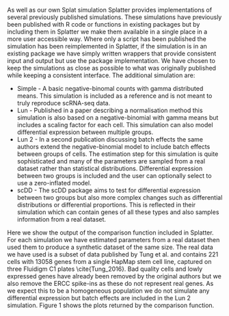 As well as our own Splat simulation Splatter provides implementations of several previously published simulations. These simulations have previously been published with R code or functions in existing packages but by including them in Splatter we make them available in a single place in a more user accessible way. Where only a script has been published the simulation has been reimplemented in Splatter, if the simulation is in an existing package we have simply written wrappers that provide consistent input and output but use the package implementation. We have chosen to keep the simulations as close as possible to what was originally published while keeping a consistent interface. The additional simulation are:

* Simple - A basic negative-binomal counts with gamma distributed means. This simulation is included as a reference and is not meant to truly reproduce
  scRNA-seq data.
* Lun - Published in a paper describing a normalisation method this simulation is also based on a negative-binomial with gamma means but includes a scaling factor for each cell. This simulation can also model differential expression between multiple groups.
* Lun 2 - In a second publication discussing batch effects the same authors extend the negative-binomial model to include batch effects between groups of cells. The estimation step for this simulation is quite sophisticated and many of the parameters are sampled from a real dataset rather than statistical distributions. Differential expression between two groups is included and the user can optionally select to use a zero-inflated model.
* scDD - The scDD package aims to test for differential expression between two groups but also more complex changes such as differential distributions or differential proportions. This is reflected in their simulation which can contain genes of all these types and also samples information from a real dataset.

Here we show the output of the comparison function included in Splatter. For each simulation we have estimated parameters from a real dataset then used them to produce a synthetic dataset of the same size. The real data we have used is a subset of data published by Tung et al. and contains 221 cells with 13058 genes from a single HapMap stem cell line, captured on three Fluidigm C1 plates \cite{Tung_2016}. Bad quality cells and lowly expressed genes have already been removed by the original authors but we also remove the ERCC spike-ins as these do not represent real genes. As we expect this to be a homogeneous population we do not simulate any differential expression but batch effects are included in the Lun 2 simulation. Figure 1 shows the plots returned by the comparison function.